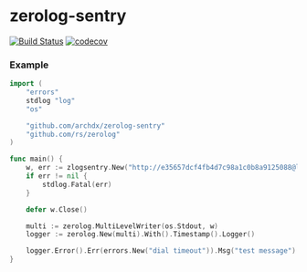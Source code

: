 # zerolog-sentry
[![Build Status](https://github.com/archdx/zerolog-sentry/workflows/test/badge.svg)](https://github.com/archdx/zerolog-sentry/actions)
[![codecov](https://codecov.io/gh/archdx/zerolog-sentry/branch/master/graph/badge.svg)](https://codecov.io/gh/archdx/zerolog-sentry)

### Example
```go
import (
	"errors"
	stdlog "log"
	"os"

	"github.com/archdx/zerolog-sentry"
	"github.com/rs/zerolog"
)

func main() {
	w, err := zlogsentry.New("http://e35657dcf4fb4d7c98a1c0b8a9125088@localhost:9000/2", zlogsentry.WithEnvironment("dev"), zlogsentry.WithRelease("1.0.0"))
	if err != nil {
		stdlog.Fatal(err)
	}

	defer w.Close()

	multi := zerolog.MultiLevelWriter(os.Stdout, w)
	logger := zerolog.New(multi).With().Timestamp().Logger()

	logger.Error().Err(errors.New("dial timeout")).Msg("test message")
}

```
